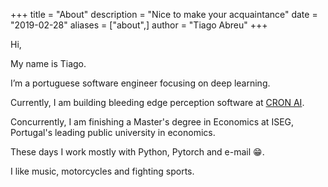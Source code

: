 +++
title = "About"
description = "Nice to make your acquaintance"
date = "2019-02-28"
aliases = ["about",]
author = "Tiago Abreu"
+++

Hi,

My name is Tiago.

I’m a portuguese software engineer focusing on deep learning.

Currently, I am building bleeding edge perception software at [CRON AI](https://cronai.ai/).

Concurrently, I am finishing a Master's degree in Economics at ISEG, Portugal's leading public university in economics.

These days I work mostly with Python, Pytorch and e-mail :grin:.

I like music, motorcycles and fighting sports.